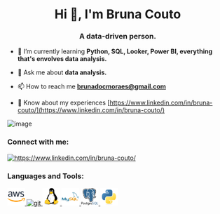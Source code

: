<h1 align="center">Hi 👋, I'm Bruna Couto</h1>
<h3 align="center">A data-driven person.</h3>

- 🌱 I’m currently learning **Python, SQL, Looker, Power BI, everything that's envolves data analysis.**

- 💬 Ask me about **data analysis.**

- 📫 How to reach me **brunadocmoraes@gmail.com**

- 📄 Know about my experiences [https://www.linkedin.com/in/bruna-couto/](https://www.linkedin.com/in/bruna-couto/)

![image](https://user-images.githubusercontent.com/98504464/194100287-b7cbee32-bf15-4f8f-9088-505ef06c3285.png)

<h3 align="left">Connect with me:</h3>
<p align="left">
<a href="https://linkedin.com/in/https://www.linkedin.com/in/bruna-couto/" target="blank"><img align="center" src="https://raw.githubusercontent.com/rahuldkjain/github-profile-readme-generator/master/src/images/icons/Social/linked-in-alt.svg" alt="https://www.linkedin.com/in/bruna-couto/" height="30" width="40" /></a>
</p>

<h3 align="left">Languages and Tools:</h3>
<p align="left"> <a href="https://aws.amazon.com" target="_blank" rel="noreferrer"> <img src="https://raw.githubusercontent.com/devicons/devicon/master/icons/amazonwebservices/amazonwebservices-original-wordmark.svg" alt="aws" width="40" height="40"/> </a> <a href="https://git-scm.com/" target="_blank" rel="noreferrer"> <img src="https://www.vectorlogo.zone/logos/git-scm/git-scm-icon.svg" alt="git" width="40" height="40"/> </a> <a href="https://www.linux.org/" target="_blank" rel="noreferrer"> <img src="https://raw.githubusercontent.com/devicons/devicon/master/icons/linux/linux-original.svg" alt="linux" width="40" height="40"/> </a> <a href="https://www.mysql.com/" target="_blank" rel="noreferrer"> <img src="https://raw.githubusercontent.com/devicons/devicon/master/icons/mysql/mysql-original-wordmark.svg" alt="mysql" width="40" height="40"/> </a> <a href="https://www.postgresql.org" target="_blank" rel="noreferrer"> <img src="https://raw.githubusercontent.com/devicons/devicon/master/icons/postgresql/postgresql-original-wordmark.svg" alt="postgresql" width="40" height="40"/> </a> <a href="https://www.python.org" target="_blank" rel="noreferrer"> <img src="https://raw.githubusercontent.com/devicons/devicon/master/icons/python/python-original.svg" alt="python" width="40" height="40"/> </a> </p>

